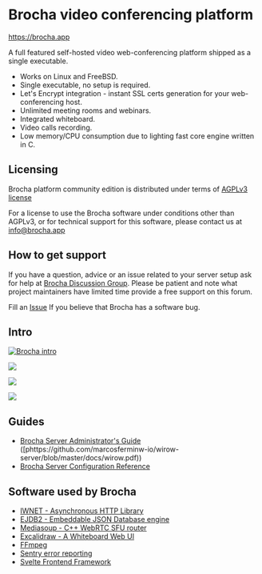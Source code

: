 # Brocha video conferencing platform

https://brocha.app

A full featured self-hosted video web-conferencing platform shipped as a single executable.

- Works on Linux and FreeBSD.
- Single executable, no setup is required.
- Let's Encrypt integration - instant SSL certs generation for your web-conferencing host.
- Unlimited meeting rooms and webinars.
- Integrated whiteboard.
- Video calls recording.
- Low memory/CPU consumption due to lighting fast core engine written in C.

## Licensing

Brocha platform community edition is distributed under terms of [AGPLv3 license](https://choosealicense.com/licenses/agpl-3.0/)

For a license to use the Brocha software under conditions other than AGPLv3, or for technical support for this software,
please contact us at info@brocha.app

## How to get support

If you have a question, advice or an issue related to your server setup ask for help at [Brocha Discussion Group](https://github.com/marcosfermin/wirow-server/discussions).
Please be patient and note what project maintainers have limited time provide a free support on this forum.

Fill an [Issue](https://github.com/marcosfermin/wirow-server/issues) If you believe that Brocha has a software bug.

## Intro

[![Brocha intro](./docs/artwork/Screens/youtube.jpg)](https://www.youtube.com/watch?v=14-DI3lk_P0)

![](./docs/artwork/Screens/screen1.png)

![](./docs/artwork/Screens/screen2.png)

![](./docs/artwork/Screens/screen3.png)

## Guides

- [Brocha Server Administrator's Guide](https://github.com/marcosfermin/wirow-server/blob/master/docs/wirow.adoc) ([phttps://github.com/marcosferminw-io/wirow-server/blob/master/docs/wirow.pdf))
- [Brocha Server Configuration Reference](https://github.com/marcosfermin/wirow-server/blob/master/docs/wirow-configuration.ini)

## Software used by Brocha

- [IWNET - Asynchronous HTTP Library](https://github.com/Softmotions/iwnet)
- [EJDB2 - Embeddable JSON Database engine](https://github.com/Softmotions/ejdb)
- [Mediasoup - C++ WebRTC SFU router](https://github.com/versatica/mediasoup)
- [Excalidraw - A Whiteboard Web UI](https://github.com/excalidraw/excalidraw)
- [FFmpeg](https://ffmpeg.org)
- [Sentry error reporting](https://sentry.io)
- [Svelte Frontend Framework](https://svelte.dev)


